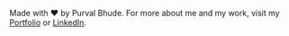 Made with ❤️ by Purval Bhude. For more about me and my work, visit my [Portfolio](https://purvalbhude.github.io/Portfolio-Website/) or [LinkedIn](https://www.linkedin.com/in/purvalbhude).
